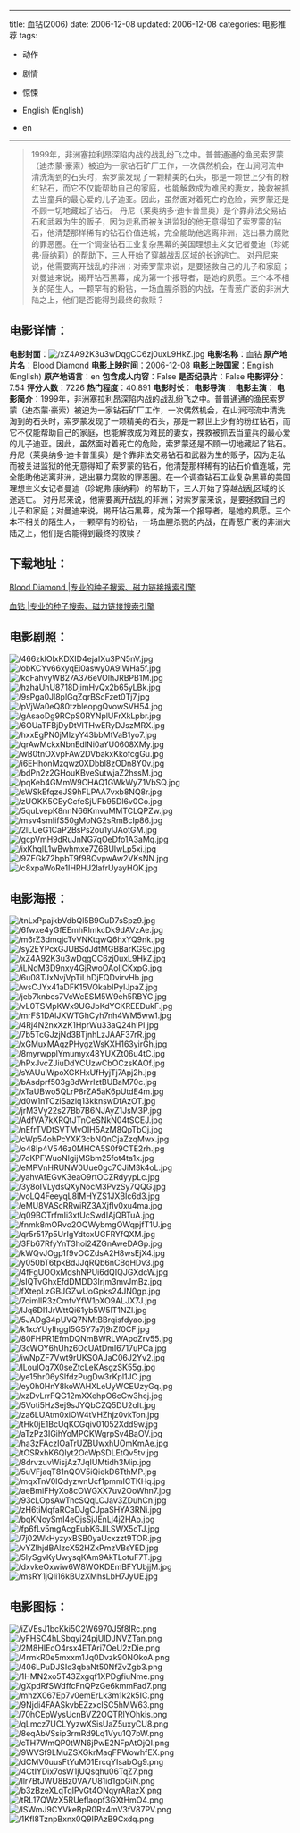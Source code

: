 
---
title: 血钻(2006)
date: 2006-12-08
updated: 2006-12-08
categories: 电影推荐
tags:
- 动作
- 剧情
- 惊悚

- English (English)
- en
---


> 1999年，非洲塞拉利昂深陷内战的战乱纷飞之中。普普通通的渔民索罗蒙（迪杰蒙·豪索）被迫为一家钻石矿厂工作，一次偶然机会，在山涧河流中清洗淘到的石头时，索罗蒙发现了一颗精美的石头，那是一颗世上少有的粉红钻石，而它不仅能帮助自己的家庭，也能解救成为难民的妻女，挽救被抓去当童兵的最心爱的儿子迪亚。因此，虽然面对着死亡的危险，索罗蒙还是不顾一切地藏起了钻石。 丹尼（莱奥纳多·迪卡普里奥）是个靠非法交易钻石和武器为生的贩子，因为走私而被关进监狱的他无意得知了索罗蒙的钻石，他清楚那样稀有的钻石价值连城，完全能助他逃离非洲，逃出暴力腐败的罪恶圈。在一个调查钻石工业复杂黑幕的美国理想主义女记者曼迪（珍妮弗·康纳莉）的帮助下，三人开始了穿越战乱区域的长途逃亡。 对丹尼来说，他需要离开战乱的非洲；对索罗蒙来说，是要拯救自己的儿子和家庭；对曼迪来说，揭开钻石黑幕，成为第一个报导者，是她的夙愿。三个本不相关的陌生人，一颗罕有的粉钻，一场血腥杀戮的内战，在青葱广袤的非洲大陆之上，他们是否能得到最终的救赎？

## **电影详情**：

**电影封面**：<img src="https://image.tmdb.org/t/p/w200/xZ4A92K3u3wDqgCC6zj0uxL9HkZ.jpg" alt="/xZ4A92K3u3wDqgCC6zj0uxL9HkZ.jpg" title="/xZ4A92K3u3wDqgCC6zj0uxL9HkZ.jpg">
**电影名称**：血钻
**原产地片名**：Blood Diamond
**电影上映时间**：2006-12-08
**电影上映国家**：English (English)
**原产地语言**：en
**包含成人内容**：False
**是否纪录片**：False
**电影评分**：7.54
**评分人数**：7226
**热门程度**：40.891
**电影时长**：
**电影导演**：
**电影主演**：
**电影简介**：1999年，非洲塞拉利昂深陷内战的战乱纷飞之中。普普通通的渔民索罗蒙（迪杰蒙·豪索）被迫为一家钻石矿厂工作，一次偶然机会，在山涧河流中清洗淘到的石头时，索罗蒙发现了一颗精美的石头，那是一颗世上少有的粉红钻石，而它不仅能帮助自己的家庭，也能解救成为难民的妻女，挽救被抓去当童兵的最心爱的儿子迪亚。因此，虽然面对着死亡的危险，索罗蒙还是不顾一切地藏起了钻石。 丹尼（莱奥纳多·迪卡普里奥）是个靠非法交易钻石和武器为生的贩子，因为走私而被关进监狱的他无意得知了索罗蒙的钻石，他清楚那样稀有的钻石价值连城，完全能助他逃离非洲，逃出暴力腐败的罪恶圈。在一个调查钻石工业复杂黑幕的美国理想主义女记者曼迪（珍妮弗·康纳莉）的帮助下，三人开始了穿越战乱区域的长途逃亡。 对丹尼来说，他需要离开战乱的非洲；对索罗蒙来说，是要拯救自己的儿子和家庭；对曼迪来说，揭开钻石黑幕，成为第一个报导者，是她的夙愿。三个本不相关的陌生人，一颗罕有的粉钻，一场血腥杀戮的内战，在青葱广袤的非洲大陆之上，他们是否能得到最终的救赎？

## **下载地址**：
[Blood Diamond |专业的种子搜索、磁力链接搜索引擎](https://movie.amd794.com:2083/?search=Blood%20Diamond&ordering=&mode=match_phrase&page_size=10&page=1)

[血钻 |专业的种子搜索、磁力链接搜索引擎](https://movie.amd794.com:2083/?search=%E8%A1%80%E9%92%BB&ordering=&mode=match_phrase&page_size=10&page=1)
 

## **电影剧照**：
<img src="https://image.tmdb.org/t/p/original/466zklOlxKDXID4ejaIXu3PN5nV.jpg" alt="/466zklOlxKDXID4ejaIXu3PN5nV.jpg" title="/466zklOlxKDXID4ejaIXu3PN5nV.jpg"><img src="https://image.tmdb.org/t/p/original/obKCYv66xyqEi0aswy0A9IWHa5f.jpg" alt="/obKCYv66xyqEi0aswy0A9IWHa5f.jpg" title="/obKCYv66xyqEi0aswy0A9IWHa5f.jpg"><img src="https://image.tmdb.org/t/p/original/kqFahvyWB27A376eVOlhJRBPB1M.jpg" alt="/kqFahvyWB27A376eVOlhJRBPB1M.jpg" title="/kqFahvyWB27A376eVOlhJRBPB1M.jpg"><img src="https://image.tmdb.org/t/p/original/hzhaUhU8718DjimHvQx2b65yLBk.jpg" alt="/hzhaUhU8718DjimHvQx2b65yLBk.jpg" title="/hzhaUhU8718DjimHvQx2b65yLBk.jpg"><img src="https://image.tmdb.org/t/p/original/9sPga0Jl8plGqZqrBScFzet0Tj7.jpg" alt="/9sPga0Jl8plGqZqrBScFzet0Tj7.jpg" title="/9sPga0Jl8plGqZqrBScFzet0Tj7.jpg"><img src="https://image.tmdb.org/t/p/original/pVjWa0eQ80tzbleopgQvowSVH54.jpg" alt="/pVjWa0eQ80tzbleopgQvowSVH54.jpg" title="/pVjWa0eQ80tzbleopgQvowSVH54.jpg"><img src="https://image.tmdb.org/t/p/original/gAsaoDg9RCpS0RYNplUFrXkLpbr.jpg" alt="/gAsaoDg9RCpS0RYNplUFrXkLpbr.jpg" title="/gAsaoDg9RCpS0RYNplUFrXkLpbr.jpg"><img src="https://image.tmdb.org/t/p/original/6OUaTFBjDyDtVlTHwERyDJszMRX.jpg" alt="/6OUaTFBjDyDtVlTHwERyDJszMRX.jpg" title="/6OUaTFBjDyDtVlTHwERyDJszMRX.jpg"><img src="https://image.tmdb.org/t/p/original/hxxEgPN0jMIzyY43bbMtVaB1yo7.jpg" alt="/hxxEgPN0jMIzyY43bbMtVaB1yo7.jpg" title="/hxxEgPN0jMIzyY43bbMtVaB1yo7.jpg"><img src="https://image.tmdb.org/t/p/original/qrAwMckxNbnEdINi0aYU0608XMy.jpg" alt="/qrAwMckxNbnEdINi0aYU0608XMy.jpg" title="/qrAwMckxNbnEdINi0aYU0608XMy.jpg"><img src="https://image.tmdb.org/t/p/original/wB0tnOXvpFAw2DVbakxKkofcgGu.jpg" alt="/wB0tnOXvpFAw2DVbakxKkofcgGu.jpg" title="/wB0tnOXvpFAw2DVbakxKkofcgGu.jpg"><img src="https://image.tmdb.org/t/p/original/i6EHhonMzqwz0XDbbl8zODn8Y0v.jpg" alt="/i6EHhonMzqwz0XDbbl8zODn8Y0v.jpg" title="/i6EHhonMzqwz0XDbbl8zODn8Y0v.jpg"><img src="https://image.tmdb.org/t/p/original/bdPn2z2GHouKBveSutwjaZ2hssM.jpg" alt="/bdPn2z2GHouKBveSutwjaZ2hssM.jpg" title="/bdPn2z2GHouKBveSutwjaZ2hssM.jpg"><img src="https://image.tmdb.org/t/p/original/pqKeb4GMmW9CHAQ1GWkWyZ1VbSQ.jpg" alt="/pqKeb4GMmW9CHAQ1GWkWyZ1VbSQ.jpg" title="/pqKeb4GMmW9CHAQ1GWkWyZ1VbSQ.jpg"><img src="https://image.tmdb.org/t/p/original/sWSkEfqzeJS9hFLPAA7vxb8NQ8r.jpg" alt="/sWSkEfqzeJS9hFLPAA7vxb8NQ8r.jpg" title="/sWSkEfqzeJS9hFLPAA7vxb8NQ8r.jpg"><img src="https://image.tmdb.org/t/p/original/zUOKK5CEyCcfeSjUFb95Dl6v0Co.jpg" alt="/zUOKK5CEyCcfeSjUFb95Dl6v0Co.jpg" title="/zUOKK5CEyCcfeSjUFb95Dl6v0Co.jpg"><img src="https://image.tmdb.org/t/p/original/5quLvepK8nnN66KmvuMMTCLQPZw.jpg" alt="/5quLvepK8nnN66KmvuMMTCLQPZw.jpg" title="/5quLvepK8nnN66KmvuMMTCLQPZw.jpg"><img src="https://image.tmdb.org/t/p/original/msv4smIifS50gMoNG2sRmBcIp86.jpg" alt="/msv4smIifS50gMoNG2sRmBcIp86.jpg" title="/msv4smIifS50gMoNG2sRmBcIp86.jpg"><img src="https://image.tmdb.org/t/p/original/2lLUeG1CaP2BsPs2ou1ylJAotGM.jpg" alt="/2lLUeG1CaP2BsPs2ou1ylJAotGM.jpg" title="/2lLUeG1CaP2BsPs2ou1ylJAotGM.jpg"><img src="https://image.tmdb.org/t/p/original/gcpVmH9dRuJnNG7qOeDfo1A3aMq.jpg" alt="/gcpVmH9dRuJnNG7qOeDfo1A3aMq.jpg" title="/gcpVmH9dRuJnNG7qOeDfo1A3aMq.jpg"><img src="https://image.tmdb.org/t/p/original/ixKhqlL1wBwhmxe7Z6BUlwLp5xi.jpg" alt="/ixKhqlL1wBwhmxe7Z6BUlwLp5xi.jpg" title="/ixKhqlL1wBwhmxe7Z6BUlwLp5xi.jpg"><img src="https://image.tmdb.org/t/p/original/9ZEGk72bpbT9f98QvpwAw2VKsNN.jpg" alt="/9ZEGk72bpbT9f98QvpwAw2VKsNN.jpg" title="/9ZEGk72bpbT9f98QvpwAw2VKsNN.jpg"><img src="https://image.tmdb.org/t/p/original/c8xpaWoRe1IHRHJ2lafrUyayHQK.jpg" alt="/c8xpaWoRe1IHRHJ2lafrUyayHQK.jpg" title="/c8xpaWoRe1IHRHJ2lafrUyayHQK.jpg">

## **电影海报**：
<img src="https://image.tmdb.org/t/p/original/tnLxPpajkbVdbQl5B9CuD7sSpz9.jpg" alt="/tnLxPpajkbVdbQl5B9CuD7sSpz9.jpg" title="/tnLxPpajkbVdbQl5B9CuD7sSpz9.jpg"><img src="https://image.tmdb.org/t/p/original/6fwxe4yGfEEmhRlmkcDk9dAVzAe.jpg" alt="/6fwxe4yGfEEmhRlmkcDk9dAVzAe.jpg" title="/6fwxe4yGfEEmhRlmkcDk9dAVzAe.jpg"><img src="https://image.tmdb.org/t/p/original/m6rZ3dmqjcTvVNKtqwQ6hxYQ9nk.jpg" alt="/m6rZ3dmqjcTvVNKtqwQ6hxYQ9nk.jpg" title="/m6rZ3dmqjcTvVNKtqwQ6hxYQ9nk.jpg"><img src="https://image.tmdb.org/t/p/original/sy2EYPcxGJUBSdJdtMGBBarKG9c.jpg" alt="/sy2EYPcxGJUBSdJdtMGBBarKG9c.jpg" title="/sy2EYPcxGJUBSdJdtMGBBarKG9c.jpg"><img src="https://image.tmdb.org/t/p/original/xZ4A92K3u3wDqgCC6zj0uxL9HkZ.jpg" alt="/xZ4A92K3u3wDqgCC6zj0uxL9HkZ.jpg" title="/xZ4A92K3u3wDqgCC6zj0uxL9HkZ.jpg"><img src="https://image.tmdb.org/t/p/original/iLNdM3D9nxy4GjRwoOAoljCKxpG.jpg" alt="/iLNdM3D9nxy4GjRwoOAoljCKxpG.jpg" title="/iLNdM3D9nxy4GjRwoOAoljCKxpG.jpg"><img src="https://image.tmdb.org/t/p/original/6u08TJxNvjVpTiLhDjEQDvirvHb.jpg" alt="/6u08TJxNvjVpTiLhDjEQDvirvHb.jpg" title="/6u08TJxNvjVpTiLhDjEQDvirvHb.jpg"><img src="https://image.tmdb.org/t/p/original/wsCJYx41aDFK15VOkabIPyIJpaZ.jpg" alt="/wsCJYx41aDFK15VOkabIPyIJpaZ.jpg" title="/wsCJYx41aDFK15VOkabIPyIJpaZ.jpg"><img src="https://image.tmdb.org/t/p/original/jeb7knbcs7VcWcESM5W9eh5RBYC.jpg" alt="/jeb7knbcs7VcWcESM5W9eh5RBYC.jpg" title="/jeb7knbcs7VcWcESM5W9eh5RBYC.jpg"><img src="https://image.tmdb.org/t/p/original/vL0TSMpKWx9UGJbKdYCKREEDukF.jpg" alt="/vL0TSMpKWx9UGJbKdYCKREEDukF.jpg" title="/vL0TSMpKWx9UGJbKdYCKREEDukF.jpg"><img src="https://image.tmdb.org/t/p/original/mrFS1DAlJXWTGhCyh7nh4WM5ww1.jpg" alt="/mrFS1DAlJXWTGhCyh7nh4WM5ww1.jpg" title="/mrFS1DAlJXWTGhCyh7nh4WM5ww1.jpg"><img src="https://image.tmdb.org/t/p/original/4Rj4N2nxXzK1HprWu33aQ24hIPl.jpg" alt="/4Rj4N2nxXzK1HprWu33aQ24hIPl.jpg" title="/4Rj4N2nxXzK1HprWu33aQ24hIPl.jpg"><img src="https://image.tmdb.org/t/p/original/7b5TcGJzjNd3BTjnhLzJAAF37rR.jpg" alt="/7b5TcGJzjNd3BTjnhLzJAAF37rR.jpg" title="/7b5TcGJzjNd3BTjnhLzJAAF37rR.jpg"><img src="https://image.tmdb.org/t/p/original/xGMuxMAqzPHygzWsKXH163yirGh.jpg" alt="/xGMuxMAqzPHygzWsKXH163yirGh.jpg" title="/xGMuxMAqzPHygzWsKXH163yirGh.jpg"><img src="https://image.tmdb.org/t/p/original/8myrwpplYmumyx48YUXZt06u4tC.jpg" alt="/8myrwpplYmumyx48YUXZt06u4tC.jpg" title="/8myrwpplYmumyx48YUXZt06u4tC.jpg"><img src="https://image.tmdb.org/t/p/original/hPxJvcZJiuDdYCUzwCbOCzsKAOf.jpg" alt="/hPxJvcZJiuDdYCUzwCbOCzsKAOf.jpg" title="/hPxJvcZJiuDdYCUzwCbOCzsKAOf.jpg"><img src="https://image.tmdb.org/t/p/original/sYAUuiWpoXGKHxUfHyjTj7Apj2h.jpg" alt="/sYAUuiWpoXGKHxUfHyjTj7Apj2h.jpg" title="/sYAUuiWpoXGKHxUfHyjTj7Apj2h.jpg"><img src="https://image.tmdb.org/t/p/original/bAsdprf503g8dWrrlztBUBaM70c.jpg" alt="/bAsdprf503g8dWrrlztBUBaM70c.jpg" title="/bAsdprf503g8dWrrlztBUBaM70c.jpg"><img src="https://image.tmdb.org/t/p/original/xTaUBwo5QLrP8rZA5aK6pUtdE4m.jpg" alt="/xTaUBwo5QLrP8rZA5aK6pUtdE4m.jpg" title="/xTaUBwo5QLrP8rZA5aK6pUtdE4m.jpg"><img src="https://image.tmdb.org/t/p/original/d0w1nTCziSazlq13kknswDfAzOT.jpg" alt="/d0w1nTCziSazlq13kknswDfAzOT.jpg" title="/d0w1nTCziSazlq13kknswDfAzOT.jpg"><img src="https://image.tmdb.org/t/p/original/jrM3Vy22s27Bb7B6NJAyZ1JsM3P.jpg" alt="/jrM3Vy22s27Bb7B6NJAyZ1JsM3P.jpg" title="/jrM3Vy22s27Bb7B6NJAyZ1JsM3P.jpg"><img src="https://image.tmdb.org/t/p/original/AdfVA7kXRQtJTnCeSNkN04tSCEJ.jpg" alt="/AdfVA7kXRQtJTnCeSNkN04tSCEJ.jpg" title="/AdfVA7kXRQtJTnCeSNkN04tSCEJ.jpg"><img src="https://image.tmdb.org/t/p/original/nEfrTVDtSVTMvOIH5AzM8QpTbCj.jpg" alt="/nEfrTVDtSVTMvOIH5AzM8QpTbCj.jpg" title="/nEfrTVDtSVTMvOIH5AzM8QpTbCj.jpg"><img src="https://image.tmdb.org/t/p/original/cWp54ohPcYXK3cbNQnCjaZzqMwx.jpg" alt="/cWp54ohPcYXK3cbNQnCjaZzqMwx.jpg" title="/cWp54ohPcYXK3cbNQnCjaZzqMwx.jpg"><img src="https://image.tmdb.org/t/p/original/o48Ip4V546z0MHCA5S0f9CTE2rh.jpg" alt="/o48Ip4V546z0MHCA5S0f9CTE2rh.jpg" title="/o48Ip4V546z0MHCA5S0f9CTE2rh.jpg"><img src="https://image.tmdb.org/t/p/original/7oKPFWuoNlgijMSbm25fot4ta1x.jpg" alt="/7oKPFWuoNlgijMSbm25fot4ta1x.jpg" title="/7oKPFWuoNlgijMSbm25fot4ta1x.jpg"><img src="https://image.tmdb.org/t/p/original/eMPVnHRUNW0Uue0gc7CJiM3k4oL.jpg" alt="/eMPVnHRUNW0Uue0gc7CJiM3k4oL.jpg" title="/eMPVnHRUNW0Uue0gc7CJiM3k4oL.jpg"><img src="https://image.tmdb.org/t/p/original/yahvAfEGvK3eaO9rtOCZRdyypLc.jpg" alt="/yahvAfEGvK3eaO9rtOCZRdyypLc.jpg" title="/yahvAfEGvK3eaO9rtOCZRdyypLc.jpg"><img src="https://image.tmdb.org/t/p/original/3y8oIVLydsQXyNocM3PvzSy7QQG.jpg" alt="/3y8oIVLydsQXyNocM3PvzSy7QQG.jpg" title="/3y8oIVLydsQXyNocM3PvzSy7QQG.jpg"><img src="https://image.tmdb.org/t/p/original/voLQ4FeeyqL8IMHYZS1JXBIc6d3.jpg" alt="/voLQ4FeeyqL8IMHYZS1JXBIc6d3.jpg" title="/voLQ4FeeyqL8IMHYZS1JXBIc6d3.jpg"><img src="https://image.tmdb.org/t/p/original/eMU8VAScRRwiRZ3AXjfIv0xu4ma.jpg" alt="/eMU8VAScRRwiRZ3AXjfIv0xu4ma.jpg" title="/eMU8VAScRRwiRZ3AXjfIv0xu4ma.jpg"><img src="https://image.tmdb.org/t/p/original/q09BCTrfmIi3xtUcSwdIAjQBTuA.jpg" alt="/q09BCTrfmIi3xtUcSwdIAjQBTuA.jpg" title="/q09BCTrfmIi3xtUcSwdIAjQBTuA.jpg"><img src="https://image.tmdb.org/t/p/original/fnmk8mORvo2OQWybmgOWqpjfT1U.jpg" alt="/fnmk8mORvo2OQWybmgOWqpjfT1U.jpg" title="/fnmk8mORvo2OQWybmgOWqpjfT1U.jpg"><img src="https://image.tmdb.org/t/p/original/qr5r517p5UrIgYdtcxUGFRYfQXM.jpg" alt="/qr5r517p5UrIgYdtcxUGFRYfQXM.jpg" title="/qr5r517p5UrIgYdtcxUGFRYfQXM.jpg"><img src="https://image.tmdb.org/t/p/original/3Fb67RfyYnT3hoi24ZGnAweDAGp.jpg" alt="/3Fb67RfyYnT3hoi24ZGnAweDAGp.jpg" title="/3Fb67RfyYnT3hoi24ZGnAweDAGp.jpg"><img src="https://image.tmdb.org/t/p/original/kWQvJOgp1f9vOCZdsA2H8wsEjX4.jpg" alt="/kWQvJOgp1f9vOCZdsA2H8wsEjX4.jpg" title="/kWQvJOgp1f9vOCZdsA2H8wsEjX4.jpg"><img src="https://image.tmdb.org/t/p/original/y050bT6tpkBdJJqRQb6nCBqHDv3.jpg" alt="/y050bT6tpkBdJJqRQb6nCBqHDv3.jpg" title="/y050bT6tpkBdJJqRQb6nCBqHDv3.jpg"><img src="https://image.tmdb.org/t/p/original/4fFgUOOxMdshNPUi6dQIQJGXdcW.jpg" alt="/4fFgUOOxMdshNPUi6dQIQJGXdcW.jpg" title="/4fFgUOOxMdshNPUi6dQIQJGXdcW.jpg"><img src="https://image.tmdb.org/t/p/original/sIQTvGhxEfdDMDD3Irjm3mvJmBz.jpg" alt="/sIQTvGhxEfdDMDD3Irjm3mvJmBz.jpg" title="/sIQTvGhxEfdDMDD3Irjm3mvJmBz.jpg"><img src="https://image.tmdb.org/t/p/original/fXtepLzGBJGZwUoGpks24JN0gp.jpg" alt="/fXtepLzGBJGZwUoGpks24JN0gp.jpg" title="/fXtepLzGBJGZwUoGpks24JN0gp.jpg"><img src="https://image.tmdb.org/t/p/original/7cimllR3zCmfvYfW1pXO9ALJX7J.jpg" alt="/7cimllR3zCmfvYfW1pXO9ALJX7J.jpg" title="/7cimllR3zCmfvYfW1pXO9ALJX7J.jpg"><img src="https://image.tmdb.org/t/p/original/lJq6DI1JrWttQi61yb5W5lT1NZl.jpg" alt="/lJq6DI1JrWttQi61yb5W5lT1NZl.jpg" title="/lJq6DI1JrWttQi61yb5W5lT1NZl.jpg"><img src="https://image.tmdb.org/t/p/original/5JADg34pUVQ7NMtBBrqisfdyao.jpg" alt="/5JADg34pUVQ7NMtBBrqisfdyao.jpg" title="/5JADg34pUVQ7NMtBBrqisfdyao.jpg"><img src="https://image.tmdb.org/t/p/original/k1xcYUyIhggI5G5Y7a7j9rZf0CF.jpg" alt="/k1xcYUyIhggI5G5Y7a7j9rZf0CF.jpg" title="/k1xcYUyIhggI5G5Y7a7j9rZf0CF.jpg"><img src="https://image.tmdb.org/t/p/original/80FHPR1EfmDQNmBWRLWApoZrv55.jpg" alt="/80FHPR1EfmDQNmBWRLWApoZrv55.jpg" title="/80FHPR1EfmDQNmBWRLWApoZrv55.jpg"><img src="https://image.tmdb.org/t/p/original/3cWOY6hUhz6OcUAtDmI6717uPCa.jpg" alt="/3cWOY6hUhz6OcUAtDmI6717uPCa.jpg" title="/3cWOY6hUhz6OcUAtDmI6717uPCa.jpg"><img src="https://image.tmdb.org/t/p/original/iwNpZF7Vwt9rUKSOAJaC06J2Yv2.jpg" alt="/iwNpZF7Vwt9rUKSOAJaC06J2Yv2.jpg" title="/iwNpZF7Vwt9rUKSOAJaC06J2Yv2.jpg"><img src="https://image.tmdb.org/t/p/original/lLouIOq7X0seZtcLeKAsgzSK55g.jpg" alt="/lLouIOq7X0seZtcLeKAsgzSK55g.jpg" title="/lLouIOq7X0seZtcLeKAsgzSK55g.jpg"><img src="https://image.tmdb.org/t/p/original/ye15hr06ySlfdzPugDw3rKpl1JC.jpg" alt="/ye15hr06ySlfdzPugDw3rKpl1JC.jpg" title="/ye15hr06ySlfdzPugDw3rKpl1JC.jpg"><img src="https://image.tmdb.org/t/p/original/ey0h0HnY8koWAHXLeUyWCEUzyGq.jpg" alt="/ey0h0HnY8koWAHXLeUyWCEUzyGq.jpg" title="/ey0h0HnY8koWAHXLeUyWCEUzyGq.jpg"><img src="https://image.tmdb.org/t/p/original/xzDvLrrFQG12mXXehpO6cCw3hcj.jpg" alt="/xzDvLrrFQG12mXXehpO6cCw3hcj.jpg" title="/xzDvLrrFQG12mXXehpO6cCw3hcj.jpg"><img src="https://image.tmdb.org/t/p/original/5Voti5HzSej9sJYQbCZQ5DU2oIt.jpg" alt="/5Voti5HzSej9sJYQbCZQ5DU2oIt.jpg" title="/5Voti5HzSej9sJYQbCZQ5DU2oIt.jpg"><img src="https://image.tmdb.org/t/p/original/za6LUAtm0xiOW4tVHZhjz0vkTon.jpg" alt="/za6LUAtm0xiOW4tVHZhjz0vkTon.jpg" title="/za6LUAtm0xiOW4tVHZhjz0vkTon.jpg"><img src="https://image.tmdb.org/t/p/original/tHk0jE1BcUqKCGqiv01052Xdd9w.jpg" alt="/tHk0jE1BcUqKCGqiv01052Xdd9w.jpg" title="/tHk0jE1BcUqKCGqiv01052Xdd9w.jpg"><img src="https://image.tmdb.org/t/p/original/aTzPz3IGihYoMPCKWgrpSv4BaOV.jpg" alt="/aTzPz3IGihYoMPCKWgrpSv4BaOV.jpg" title="/aTzPz3IGihYoMPCKWgrpSv4BaOV.jpg"><img src="https://image.tmdb.org/t/p/original/ha3zFAczIOaTrUZBUwxhUOmKmAe.jpg" alt="/ha3zFAczIOaTrUZBUwxhUOmKmAe.jpg" title="/ha3zFAczIOaTrUZBUwxhUOmKmAe.jpg"><img src="https://image.tmdb.org/t/p/original/tOSRxhK6Qlyt2OcWpSDLEtQv5tv.jpg" alt="/tOSRxhK6Qlyt2OcWpSDLEtQv5tv.jpg" title="/tOSRxhK6Qlyt2OcWpSDLEtQv5tv.jpg"><img src="https://image.tmdb.org/t/p/original/8drvzuvWisjAz7JqIUMtidh3Mip.jpg" alt="/8drvzuvWisjAz7JqIUMtidh3Mip.jpg" title="/8drvzuvWisjAz7JqIUMtidh3Mip.jpg"><img src="https://image.tmdb.org/t/p/original/5uVFjaqT81nQOV5iQiekD6TthMP.jpg" alt="/5uVFjaqT81nQOV5iQiekD6TthMP.jpg" title="/5uVFjaqT81nQOV5iQiekD6TthMP.jpg"><img src="https://image.tmdb.org/t/p/original/mqxTnV0lQdyzwnUcf1pmmICTKHq.jpg" alt="/mqxTnV0lQdyzwnUcf1pmmICTKHq.jpg" title="/mqxTnV0lQdyzwnUcf1pmmICTKHq.jpg"><img src="https://image.tmdb.org/t/p/original/aeBmiFHyXo8cOWGXX7uv2OoWhn7.jpg" alt="/aeBmiFHyXo8cOWGXX7uv2OoWhn7.jpg" title="/aeBmiFHyXo8cOWGXX7uv2OoWhn7.jpg"><img src="https://image.tmdb.org/t/p/original/93cLOpsAwTncSQqLCJav3ZDuhCn.jpg" alt="/93cLOpsAwTncSQqLCJav3ZDuhCn.jpg" title="/93cLOpsAwTncSQqLCJav3ZDuhCn.jpg"><img src="https://image.tmdb.org/t/p/original/zH6tiMqfaRCaDJgCJpaSHYA3RNi.jpg" alt="/zH6tiMqfaRCaDJgCJpaSHYA3RNi.jpg" title="/zH6tiMqfaRCaDJgCJpaSHYA3RNi.jpg"><img src="https://image.tmdb.org/t/p/original/bqKNoySmI4eOjsSjJEnLj4j2HAp.jpg" alt="/bqKNoySmI4eOjsSjJEnLj4j2HAp.jpg" title="/bqKNoySmI4eOjsSjJEnLj4j2HAp.jpg"><img src="https://image.tmdb.org/t/p/original/fp6fLv5mgAcgEubK6JlLSWX5cTJ.jpg" alt="/fp6fLv5mgAcgEubK6JlLSWX5cTJ.jpg" title="/fp6fLv5mgAcgEubK6JlLSWX5cTJ.jpg"><img src="https://image.tmdb.org/t/p/original/7j02WkHyzyxBSB0yaUcxzzt9TOR.jpg" alt="/7j02WkHyzyxBSB0yaUcxzzt9TOR.jpg" title="/7j02WkHyzyxBSB0yaUcxzzt9TOR.jpg"><img src="https://image.tmdb.org/t/p/original/vYZlhjdBAlzcX52HZxPmzVBsYED.jpg" alt="/vYZlhjdBAlzcX52HZxPmzVBsYED.jpg" title="/vYZlhjdBAlzcX52HZxPmzVBsYED.jpg"><img src="https://image.tmdb.org/t/p/original/5lySgvKyUwysqKAm9AkTLotuF7T.jpg" alt="/5lySgvKyUwysqKAm9AkTLotuF7T.jpg" title="/5lySgvKyUwysqKAm9AkTLotuF7T.jpg"><img src="https://image.tmdb.org/t/p/original/dxvkeOxwiw6W8WOKDEmBFYUbjjM.jpg" alt="/dxvkeOxwiw6W8WOKDEmBFYUbjjM.jpg" title="/dxvkeOxwiw6W8WOKDEmBFYUbjjM.jpg"><img src="https://image.tmdb.org/t/p/original/msRY1jQIi16kBUzXMhsLbH7JyUE.jpg" alt="/msRY1jQIi16kBUzXMhsLbH7JyUE.jpg" title="/msRY1jQIi16kBUzXMhsLbH7JyUE.jpg">

## **电影图标**：
<img src="https://image.tmdb.org/t/p/original/iZVEsJ1bcKki5C2W6970J5f8IRc.png" alt="/iZVEsJ1bcKki5C2W6970J5f8IRc.png" title="/iZVEsJ1bcKki5C2W6970J5f8IRc.png"><img src="https://image.tmdb.org/t/p/original/yFHSC4hLSbqyi24pjUlDJNVZTan.png" alt="/yFHSC4hLSbqyi24pjUlDJNVZTan.png" title="/yFHSC4hLSbqyi24pjUlDJNVZTan.png"><img src="https://image.tmdb.org/t/p/original/2M8HIEcO4rsx4ETAri7OeU2zDie.png" alt="/2M8HIEcO4rsx4ETAri7OeU2zDie.png" title="/2M8HIEcO4rsx4ETAri7OeU2zDie.png"><img src="https://image.tmdb.org/t/p/original/4rmkR0e5mxxm1Jq0Dvzk90NOkoA.png" alt="/4rmkR0e5mxxm1Jq0Dvzk90NOkoA.png" title="/4rmkR0e5mxxm1Jq0Dvzk90NOkoA.png"><img src="https://image.tmdb.org/t/p/original/406LPuDJSIc3qbaNt50NfZvZgb3.png" alt="/406LPuDJSIc3qbaNt50NfZvZgb3.png" title="/406LPuDJSIc3qbaNt50NfZvZgb3.png"><img src="https://image.tmdb.org/t/p/original/1HMN2xo5T43Zxgqf1XPDgfiuNme.png" alt="/1HMN2xo5T43Zxgqf1XPDgfiuNme.png" title="/1HMN2xo5T43Zxgqf1XPDgfiuNme.png"><img src="https://image.tmdb.org/t/p/original/gXpdRfSWdffcFnQPzGe6kmmFad7.png" alt="/gXpdRfSWdffcFnQPzGe6kmmFad7.png" title="/gXpdRfSWdffcFnQPzGe6kmmFad7.png"><img src="https://image.tmdb.org/t/p/original/mhzX067Ep7v0emErLk3m1k2k5IC.png" alt="/mhzX067Ep7v0emErLk3m1k2k5IC.png" title="/mhzX067Ep7v0emErLk3m1k2k5IC.png"><img src="https://image.tmdb.org/t/p/original/9Njdi4FAASkvbEZzxclSC5hMW63.png" alt="/9Njdi4FAASkvbEZzxclSC5hMW63.png" title="/9Njdi4FAASkvbEZzxclSC5hMW63.png"><img src="https://image.tmdb.org/t/p/original/70hCEpWysUcnBVZ2OQTRlYOhkis.png" alt="/70hCEpWysUcnBVZ2OQTRlYOhkis.png" title="/70hCEpWysUcnBVZ2OQTRlYOhkis.png"><img src="https://image.tmdb.org/t/p/original/qLmcz7UCLYyzwXSisUaZ5uxyCU8.png" alt="/qLmcz7UCLYyzwXSisUaZ5uxyCU8.png" title="/qLmcz7UCLYyzwXSisUaZ5uxyCU8.png"><img src="https://image.tmdb.org/t/p/original/8eqAbVSsip3rmRd9Lq1Vyu1Q7bW.png" alt="/8eqAbVSsip3rmRd9Lq1Vyu1Q7bW.png" title="/8eqAbVSsip3rmRd9Lq1Vyu1Q7bW.png"><img src="https://image.tmdb.org/t/p/original/cTH7WmQP0tWN6jPwE2NFpAtOjQI.png" alt="/cTH7WmQP0tWN6jPwE2NFpAtOjQI.png" title="/cTH7WmQP0tWN6jPwE2NFpAtOjQI.png"><img src="https://image.tmdb.org/t/p/original/9WVSf9LMuZSXGkrMaqFPWowhfEX.png" alt="/9WVSf9LMuZSXGkrMaqFPWowhfEX.png" title="/9WVSf9LMuZSXGkrMaqFPWowhfEX.png"><img src="https://image.tmdb.org/t/p/original/dCMV0uusFtYuM01ErcqYIsabOg9.png" alt="/dCMV0uusFtYuM01ErcqYIsabOg9.png" title="/dCMV0uusFtYuM01ErcqYIsabOg9.png"><img src="https://image.tmdb.org/t/p/original/4CtIYDix7osW1jUQsqhu06TqZ7.png" alt="/4CtIYDix7osW1jUQsqhu06TqZ7.png" title="/4CtIYDix7osW1jUQsqhu06TqZ7.png"><img src="https://image.tmdb.org/t/p/original/llr7BtJWU8Bz0VA7U81id1gbGiN.png" alt="/llr7BtJWU8Bz0VA7U81id1gbGiN.png" title="/llr7BtJWU8Bz0VA7U81id1gbGiN.png"><img src="https://image.tmdb.org/t/p/original/b3zBzeXLqTqIPvGt4ONqyrARazX.png" alt="/b3zBzeXLqTqIPvGt4ONqyrARazX.png" title="/b3zBzeXLqTqIPvGt4ONqyrARazX.png"><img src="https://image.tmdb.org/t/p/original/tRL17QWzX5RUeflaopf3GXtHmO4.png" alt="/tRL17QWzX5RUeflaopf3GXtHmO4.png" title="/tRL17QWzX5RUeflaopf3GXtHmO4.png"><img src="https://image.tmdb.org/t/p/original/lSWmJ9CYVkeBpR0Rx4mV3fV87PV.png" alt="/lSWmJ9CYVkeBpR0Rx4mV3fV87PV.png" title="/lSWmJ9CYVkeBpR0Rx4mV3fV87PV.png"><img src="https://image.tmdb.org/t/p/original/1Kfl8TznpBxnx0Q9IPAzB9Cxdq.png" alt="/1Kfl8TznpBxnx0Q9IPAzB9Cxdq.png" title="/1Kfl8TznpBxnx0Q9IPAzB9Cxdq.png">
